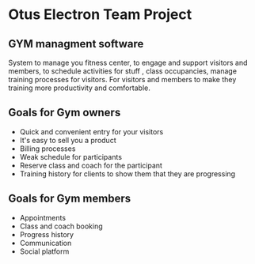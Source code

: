 #  Otus Electron Team Project

## GYM managment software
System to manage you fitness center, to engage and support visitors and members, to schedule activities for stuff , class occupancies, manage training processes for visitors. 
For visitors and members to make they training more productivity and comfortable.

## Goals for Gym owners
- Quick and convenient entry for your visitors
- It's easy to sell you a product
- Billing processes
- Weak schedule for participants
- Reserve class and coach for the participant
- Training history for clients to show them that they are progressing

## Goals for Gym members 
- Appointments 
- Class and coach booking
- Progress history
- Communication
- Social platform